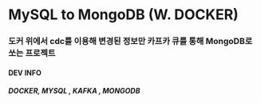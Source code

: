 # MySQL to MongoDB (W. DOCKER)
### 도커 위에서 cdc를 이용해 변경된 정보만 카프카 큐를 통해 MongoDB로 쏘는 프로젝트

#### DEV INFO
##### DOCKER, MYSQL , KAFKA , MONGODB

